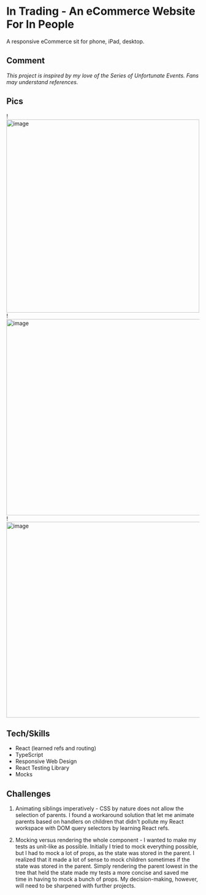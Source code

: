# In Trading - An eCommerce Website For In People

A responsive eCommerce sit for phone, iPad, desktop.

## Comment 

*This project is inspired by my love of the Series of Unfortunate Events. Fans may understand references.*

## Pics

!<img width="503" alt="image" src="https://user-images.githubusercontent.com/71617542/179380847-21d726ba-942d-4ba1-b1a9-25e436051b73.png"> !<img width="511" alt="image" src="https://user-images.githubusercontent.com/71617542/179380852-c7c5702f-0b4c-4522-8cf9-0a57e4c4cc77.png"> !<img width="510" alt="image" src="https://user-images.githubusercontent.com/71617542/179380870-6d4da506-319a-4f82-9d4b-ad4b33e4f5ab.png">

## Tech/Skills

* React (learned refs and routing)
* TypeScript
* Responsive Web Design 
* React Testing Library
* Mocks

## Challenges 

1. Animating siblings imperatively - CSS by nature does not allow the selection of parents. I found a workaround solution that let me animate parents based on handlers on children that didn't pollute my React workspace with DOM query selectors by learning React refs. 

2. Mocking versus rendering the whole component - I wanted to make my tests as unit-like as possible. Initially I tried to mock everything possible, but I had to mock a lot of props, as the state was stored in the parent. I realized that it made a lot of sense to mock children sometimes if the state was stored in the parent. Simply rendering the parent lowest in the tree that held the state made my tests a more concise and saved me time in having to mock a bunch of props. My decision-making, however, will need to be sharpened with further projects.

